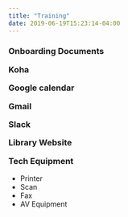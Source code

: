 ```yaml
---
title: "Training"
date: 2019-06-19T15:23:14-04:00
---
```


<h3>Onboarding Documents

Koha

Google calendar

Gmail

Slack

Library Website

Tech Equipment</h3>
<ul>
  <li>Printer</li>
  <li>Scan</li>
  <li>Fax</li>
  <li>AV Equipment</li>
  </ul>
